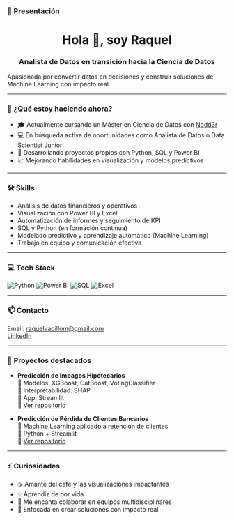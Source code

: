### 👋 Presentación

<h1 align="center">Hola 👋, soy Raquel</h1>
<h3 align="center">Analista de Datos en transición hacia la Ciencia de Datos</h3>

Apasionada por convertir datos en decisiones y construir soluciones de Machine Learning con impacto real.

---

### 🧠 ¿Qué estoy haciendo ahora?

- 🎓 Actualmente cursando un Máster en Ciencia de Datos con [Nodd3r](https://nodd3r.com/master_data_science)  
- 💻 En búsqueda activa de oportunidades como Analista de Datos o Data Scientist Junior  
- 🧠 Desarrollando proyectos propios con Python, SQL y Power BI  
- 📈 Mejorando habilidades en visualización y modelos predictivos
---

### 🛠️ Skills

- Análisis de datos financieros y operativos  
- Visualización con Power BI y Excel  
- Automatización de informes y seguimiento de KPI  
- SQL y Python (en formación continua)  
- Modelado predictivo y aprendizaje automático (Machine Learning)  
- Trabajo en equipo y comunicación efectiva

---

### 💻 Tech Stack

![Python](https://img.shields.io/badge/-Python-333333?style=for-the-badge&logo=python)
![Power BI](https://img.shields.io/badge/-Power%20BI-333333?style=for-the-badge&logo=powerbi)
![SQL](https://img.shields.io/badge/-SQL-333333?style=for-the-badge&logo=postgresql)
![Excel](https://img.shields.io/badge/-Excel-333333?style=for-the-badge&logo=microsoft-excel)

---

### 📫 Contacto

Email: raquelvadillom@gmail.com  
[LinkedIn](https://www.www.linkedin.com/in/raquelvadillo)

---

### 🚀 Proyectos destacados

- **Predicción de Impagos Hipotecarios**  
  📍 Modelos: XGBoost, CatBoost, VotingClassifier  
  📍 Interpretabilidad: SHAP  
  📍 App: Streamlit  
  📍 [Ver repositorio](#)

- **Predicción de Pérdida de Clientes Bancarios**  
  📍 Machine Learning aplicado a retención de clientes  
  📍 Python + Streamlit  
  📍 [Ver repositorio](#)

---

### ⚡ Curiosidades

- ☕ Amante del café y las visualizaciones impactantes  
- 💡 Aprendiz de por vida  
- 👥 Me encanta colaborar en equipos multidisciplinares  
- 🚀 Enfocada en crear soluciones con impacto real
